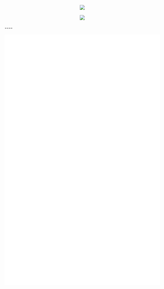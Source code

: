 <p align="center"><img src="https://user-images.githubusercontent.com/10039521/214785325-5352782c-b11a-4164-bd6a-000d207816ad.png"></p>
<p align="center"><img src="https://readme-typing-svg.demolab.com?font=Poppins&pause=1000&color=F97C95&center=true&vCenter=true&width=435&lines=kendoka%2FSTEMinist+%EF%BD%A5%EF%BE%9F%E2%9C%A7"></p>
----
<p align="center"><img src="https://github.com/celesica/celesica/blob/main/metrics.svg"></p>

